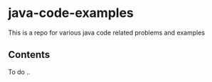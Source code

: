 # java-code-examples

This is a repo for various java code related problems and examples

## Contents

To do ..
